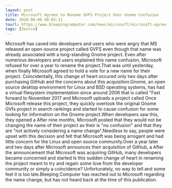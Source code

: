 ```yaml
---
layout: post
title: Microsoft Agrees to Rename GVFS Project Over Gnome Confusion
date: 2018-06-06 00:02:11
tourl: https://www.bleepingcomputer.com/news/microsoft/microsoft-agrees-to-rename-gvfs-project-over-gnome-confusion/
tags: [Source]
---
```

Microsoft has caved into developers and users who were angry that MS released an open-source project called GVFS even though that name was already associated with a long-standing Gnome project. Even after numerous developers and users explained this name confusion, Microsoft refused for over a year to rename the project.That was until yesterday, when finally Microsoft agreed to hold a vote for a new name for their project. Coincidentally, this change of heart occured only two days after purchasing GitHub and the concerns about this acquisition.Gnome, an open source desktop environment for Linux and BSD operating systems, has had a virtual filesystem implementation since around 2006 that is called "Fast forward to November 2017 and Microsoft uploads a project called Once Microsoft release this project, they quickly overtook the original Gnome GVfs project in search rankings and started to cause confusion for some looking for information on the Gnome project.When developers saw this, they opened a After nine months, Microsoft posted that they would not be changing the name of their project as their is "no confusion" and that they are "not actively considering a name change".Needless to say, people were upset with this decision and felt that Microsoft was being arrogant and had little concern for the Linux and open source community.Over a year later and two days after Microsoft announces their acquisition of GitHub, a After the announcement that Microsoft was acquiring GitHub, many developers became concerned and started Is this sudden change of heart in renaming the project meant to try and regain some love from the developer community or simply a coincidence? Unfortunately, no way to tell and some feel it is too late.Bleeping Computer has reached out to Microsoft regarding the name change, but has not heard back at the time of this publication.